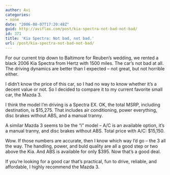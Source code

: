```yaml
---
author: Avi
categories:
- none
date: "2006-08-07T17:20:48Z"
guid: http://aviflax.com/post/kia-spectra-not-bad-not-bad/
id: 371
title: 'Kia Spectra: Not bad, not bad.'
url: /post/kia-spectra-not-bad-not-bad/
---
```

For our current trip down to Baltimore for Reuben&#8217;s wedding, we rented a black 2006 Kia Spectra from Hertz with 1500 miles. The car&#8217;s not bad at all. The driving dynamics are better than I expected &#8211; not great, but not horrible either.

I didn&#8217;t know the price of this car, so I had no way to know whether it&#8217;s a decent value or not. So I decided to compare it to my current favorite small car, the Mazda 3.

I think the model I&#8217;m driving is a Spectra EX. OK, the total MSRP, including destination, is $15,275. That includes air conditioning, power everything, disc brakes without ABS, and a manual tranny.

A similar Mazda 3 seems to be the &#8220;i&#8221; model &#8211; A/C is an available option, it&#8217;s a manual tranny, and disc brakes without ABS. Total price with A/C: $15,150.

Wow. If those numbers are accurate, then I know which way I&#8217;d go &#8211; the 3 all the way. The handling, power, and buld quality are all a good step or two above the Kia. And ABS is available for only $395. Now that&#8217;s a good deal.

If you&#8217;re looking for a good car that&#8217;s practical, fun to drive, reliable, and affordable, I highly recommend the Mazda 3.